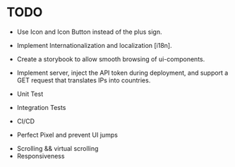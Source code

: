# TODO

- Use Icon and Icon Button instead of the plus sign.

- Implement Internationalization and localization [i18n].
- Create a storybook to allow smooth browsing of ui-components.

- Implement server, inject the API token during deployment, and support a GET request that translates IPs into countries.
- Unit Test
- Integration Tests
- CI/CD
- Perfect Pixel and prevent UI jumps

* Scrolling && virtual scrolling
* Responsiveness